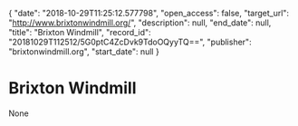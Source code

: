 {
  "date": "2018-10-29T11:25:12.577798", 
  "open_access": false, 
  "target_url": "http://www.brixtonwindmill.org/", 
  "description": null, 
  "end_date": null, 
  "title": "Brixton Windmill", 
  "record_id": "20181029T112512/5G0ptC4ZcDvk9TdoOQyyTQ==", 
  "publisher": "brixtonwindmill.org", 
  "start_date": null
}

# Brixton Windmill

None